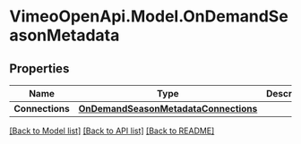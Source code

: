 # VimeoOpenApi.Model.OnDemandSeasonMetadata
## Properties

Name | Type | Description | Notes
------------ | ------------- | ------------- | -------------
**Connections** | [**OnDemandSeasonMetadataConnections**](OnDemandSeasonMetadataConnections.md) |  | 

[[Back to Model list]](../README.md#documentation-for-models) [[Back to API list]](../README.md#documentation-for-api-endpoints) [[Back to README]](../README.md)


